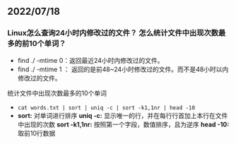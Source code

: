 ## 2022/07/18

### Linux怎么查询24小时内修改过的文件？ 怎么统计文件中出现次数最多的前10个单词？

- find ./ -mtime 0：返回最近24小时内修改过的文件。
- find ./ -mtime 1 ： 返回的是前48~24小时修改过的文件。而不是48小时以内修改过的文件。

统计文件中出现次数最多的10个单词

- `cat words.txt | sort | uniq -c | sort -k1,1nr | head -10`
- **sort:** 对单词进行排序
  **uniq -c:** 显示唯一的行，并在每行行首加上本行在文件中出现的次数
  **sort -k1,1nr:** 按照第一个字段，数值排序，且为逆序
  **head -10:** 取前10行数据